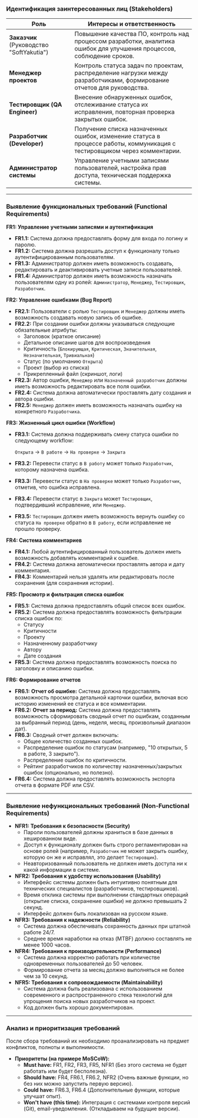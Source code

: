 ### **Идентификация заинтересованных лиц (Stakeholders)**

| Роль | Интересы и ответственность |
| --- | --- |
| **Заказчик** (Руководство "SoftYakutia") | Повышение качества ПО, контроль над процессом разработки, аналитика ошибок для улучшения процессов, соблюдение сроков. |
| **Менеджер проектов** | Контроль статуса задач по проектам, распределение нагрузки между разработчиками, формирование отчетов для руководства. |
| **Тестировщик (QA Engineer)** | Внесение обнаруженных ошибок, отслеживание статуса их исправления, повторная проверка закрытых ошибок. |
| **Разработчик (Developer)** | Получение списка назначенных ошибок, изменение статуса в процессе работы, коммуникация с тестировщиком через комментарии. |
| **Администратор системы** | Управление учетными записями пользователей, настройка прав доступа, техническая поддержка системы. |

---

### **Выявление функциональных требований (Functional Requirements)**

**FR1: Управление учетными записями и аутентификация**

- **FR1.1:** Система должна предоставлять форму для входа по логину и паролю.
- **FR1.2:** Система должна разрешать доступ к функционалу только аутентифицированным пользователям.
- **FR1.3:** Администратор должен иметь возможность создавать, редактировать и деактивировать учетные записи пользователей.
- **FR1.4:** Администратор должен иметь возможность назначать пользователям одну из ролей: `Администратор`, `Менеджер`, `Тестировщик`, `Разработчик`.

**FR2: Управление ошибками (Bug Report)**

- **FR2.1:** Пользователи с ролью `Тестировщик` и `Менеджер` должны иметь возможность создавать новую запись об ошибке.
- **FR2.2:** При создании ошибки должны указываться следующие обязательные атрибуты:
    - Заголовок (краткое описание)
    - Детальное описание шагов для воспроизведения
    - Критичность (`Блокирующая`, `Критическая`, `Значительная`, `Незначительная`, `Тривиальная`)
    - Статус (по умолчанию `Открыта`)
    - Проект (выбор из списка)
    - Прикрепленный файл (скриншот, логи)
- **FR2.3:** Автор ошибки, `Менеджер` или `Назначенный разработчик` должны иметь возможность редактировать все поля ошибки.
- **FR2.4:** Система должна автоматически проставлять дату создания и автора ошибки.
- **FR2.5:** `Менеджер` должен иметь возможность назначать ошибку на конкретного `Разработчика`.

**FR3: Жизненный цикл ошибки (Workflow)**

- **FR3.1:** Система должна поддерживать смену статуса ошибки по следующему workflow:
    
    `Открыта` -> `В работе` -> `На проверке` -> `Закрыта`
    
- **FR3.2:** Перевести статус в `В работу` может только `Разработчик`, которому назначена ошибка.
- **FR3.3:** Перевести статус в `На проверке` может только `Разработчик`, отметив, что ошибка исправлена.
- **FR3.4:** Перевести статус в `Закрыта` может `Тестировщик`, подтвердивший исправление, или `Менеджер`.
- **FR3.5:** `Тестировщик` должен иметь возможность вернуть ошибку со статуса `На проверке` обратно в `В работу`, если исправление не прошло проверку.

**FR4: Система комментариев**

- **FR4.1:** Любой аутентифицированный пользователь должен иметь возможность добавлять комментарий к ошибке.
- **FR4.2:** Система должна автоматически проставлять автора и дату комментария.
- **FR4.3:** Комментарий нельзя удалять или редактировать после сохранения (для сохранения истории).

**FR5: Просмотр и фильтрация списка ошибок**

- **FR5.1:** Система должна предоставлять общий список всех ошибок.
- **FR5.2:** Система должна предоставлять возможность фильтрации списка ошибок по:
    - Статусу
    - Критичности
    - Проекту
    - Назначенному разработчику
    - Автору
    - Дате создания
- **FR5.3:** Система должна предоставлять возможность поиска по заголовку и описанию ошибки.

**FR6: Формирование отчетов**

- **FR6.1:** **Отчет об ошибке:** Система должна предоставлять возможность просмотра детальной карточки
ошибки, включая всю историю изменений ее статуса и все комментарии.
- **FR6.2:** **Отчет за период:** Система должна предоставлять возможность сформировать сводный отчет по
ошибкам, созданным за выбранный период (день, неделя, месяц,
произвольный диапазон дат).
- **FR6.3:** Сводный отчет должен включать:
    - Общее количество созданных ошибок.
    - Распределение ошибок по статусам (например, "10 открытых, 5 в работе, 3 закрыто").
    - Распределение ошибок по критичности.
    - Рейтинг разработчиков по количеству назначенных/закрытых ошибок (опционально, но полезно).
- **FR6.4:** Система должна предоставлять возможность экспорта отчета в формате PDF или CSV.

---

### **Выявление нефункциональных требований (Non-Functional Requirements)**

- **NFR1: Требования к безопасности (Security)**
    - Пароли пользователей должны храниться в базе данных в хешированном виде.
    - Доступ к функционалу должен быть строго регламентирован на основе ролей (например, `Разработчик` не может закрыть ошибку, которую он же и исправлял, это делает `Тестировщик`).
    - Неавторизованный пользователь не должен иметь доступа ни к какой информации в системе.
- **NFR2: Требования к удобству использования (Usability)**
    - Интерфейс системы должен быть интуитивно понятным для технических специалистов (разработчиков, тестировщиков).
    - Время отклика системы при выполнении стандартных операций (открытие списка, сохранение ошибки) не должно превышать 2 секунд.
    - Интерфейс должен быть локализован на русском языке.
- **NFR3: Требования к надежности (Reliability)**
    - Система должна обеспечивать сохранность данных при штатной работе 24/7.
    - Среднее время наработки на отказ (MTBF) должно составлять не менее 1000 часов.
- **NFR4: Требования к производительности (Performance)**
    - Система должна корректно работать при количестве одновременных пользователей до 50 человек.
    - Формирование отчета за месяц должно выполняться не более чем за 10 секунд.
- **NFR5: Требования к сопровождаемости (Maintainability)**
    - Система должна быть реализована с использованием современного и
    распространенного стека технологий для упрощения поиска новых
    разработчиков на проект.
    - Код должен быть хорошо документирован.

---

### **Анализ и приоритизация требований**

После сбора требований их необходимо проанализировать на предмет конфликтов, полноты и выполнимости.

- **Приоритеты (на примере MoSCoW):**
    - **Must have:** FR1, FR2, FR3, FR5, NFR1 (Без этого система не будет работать или будет бесполезна).
    - **Should have:** FR4, FR6.1, FR6.2, NFR2 (Очень важные функции, но без них можно запустить первую версию).
    - **Could have:** FR6.3, FR6.4 (Дополнительные функции, которые улучшат опыт).
    - **Won't have (this time):** Интеграция с системами контроля версий (Git), email-уведомления. (Откладываем на будущие версии).
